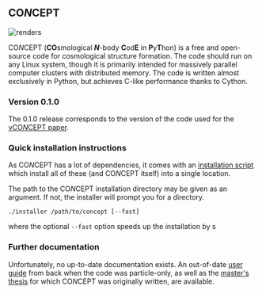 ## CO*N*CEPT
![renders](http://users-phys.au.dk/jmd/github/concept/concept_renders.gif)

CO*N*CEPT (**CO**smological ***N***-body **C**od**E** in **P**y**T**hon)
is a free and open-source code for cosmological structure formation.
The code should run on any Linux system, though it is primarily intended
for massively parallel computer clusters with distributed memory.
The code is written almost exclusively in Python, but achieves C-like
performance thanks to Cython.

### Version 0.1.0
The 0.1.0 release corresponds to the version of the code used for the
[νCO*N*CEPT paper](https://arxiv.org/abs/1712.03944).

### Quick installation instructions
As CO*N*CEPT has a lot of dependencies, it comes with an
[installation script](installer) which install all of these
(and CO*N*CEPT itself) into a single location.

The path to the CO*N*CEPT installation directory may be given
as an argument. If not, the installer will prompt you for a directory.

    ./installer /path/to/concept [--fast]
where the optional `--fast` option speeds up the installation by s


### Further documentation
Unfortunately, no up-to-date documentation exists.
An out-of-date [user guide](https://arxiv.org/abs/1510.07621) from back
when the code was particle-only,
as well as the [master's thesis](http://users-phys.au.dk/jmd/github/concept/masters_thesis.pdf)
for which CO*N*CEPT was originally written, are available.
